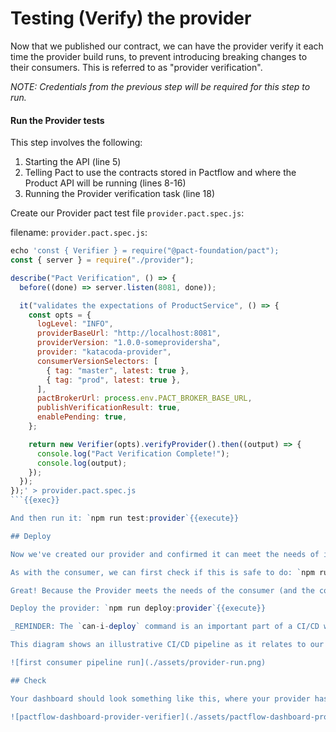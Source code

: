 # Testing (Verify) the provider

Now that we published our contract, we can have the provider verify it each time the provider build runs, to prevent introducing breaking changes to their consumers. This is referred to as "provider verification".

_NOTE: Credentials from the previous step will be required for this step to run._

#### Run the Provider tests

This step involves the following:

1. Starting the API \(line 5\)
1. Telling Pact to use the contracts stored in Pactflow and where the Product API will be running \(lines 8-16\)
1. Running the Provider verification task \(line 18\)

Create our Provider pact test file `provider.pact.spec.js`:

filename: `provider.pact.spec.js`:

```js
echo 'const { Verifier } = require("@pact-foundation/pact");
const { server } = require("./provider");

describe("Pact Verification", () => {
  before((done) => server.listen(8081, done));

  it("validates the expectations of ProductService", () => {
    const opts = {
      logLevel: "INFO",
      providerBaseUrl: "http://localhost:8081",
      providerVersion: "1.0.0-someprovidersha",
      provider: "katacoda-provider",
      consumerVersionSelectors: [
        { tag: "master", latest: true },
        { tag: "prod", latest: true },
      ],
      pactBrokerUrl: process.env.PACT_BROKER_BASE_URL,
      publishVerificationResult: true,
      enablePending: true,
    };

    return new Verifier(opts).verifyProvider().then((output) => {
      console.log("Pact Verification Complete!");
      console.log(output);
    });
  });
});' > provider.pact.spec.js
```{{exec}}

And then run it: `npm run test:provider`{{execute}}

## Deploy

Now we've created our provider and confirmed it can meet the needs of its consumers, we can deploy it to production!

As with the consumer, we can first check if this is safe to do: `npm run can-deploy:provider`{{execute}}

Great! Because the Provider meets the needs of the consumer (and the consumer is not yet in production) it is safe to do.

Deploy the provider: `npm run deploy:provider`{{execute}}

_REMINDER: The `can-i-deploy` command is an important part of a CI/CD workflow, adding stage gates to prevent deploying incompatible applications to environments such as production_

This diagram shows an illustrative CI/CD pipeline as it relates to our progress to date:

![first consumer pipeline run](./assets/provider-run.png)

## Check

Your dashboard should look something like this, where your provider has been tagged as having been deployed to `prod`:

![pactflow-dashboard-provider-verifier](./assets/pactflow-dashboard-provider-verified-prod.png)
```
